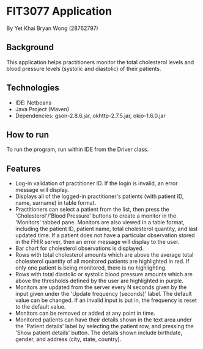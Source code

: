 # FIT3077 Application
By Yet Khai Bryan Wong (28762797)

## Background
This application helps practitioners monitor the total cholesterol levels and blood pressure levels (systolic and diastolic) of their patients. 

## Technologies
- IDE: Netbeans
- Java Project (Maven)
- Dependencies: gson-2.8.6.jar, okhttp-2.7.5.jar, okio-1.6.0.jar

## How to run
To run the program, run within IDE from the Driver class.

## Features
- Log-in validation of practitioner ID. If the login is invalid, an error message will display.
- Displays all of the logged-in practitioner's patients (with patient ID, name, surname) in table format.
- Practitioners can select a patient from the list, then press the 'Cholesterol'/'Blood Pressure' buttons to create a monitor in the 'Monitors' tabbed pane. Monitors are also viewed in a table format, including the patient ID, patient name, total cholesterol quantity, and last updated time. If a patient does not have a particular observation stored in the FHIR server, then an error message will display to the user. 
- Bar chart for cholesterol observations is displayed.
- Rows with total cholesterol amounts which are above the average total cholesterol quantity of all monitored patients are highlighted in red. If only one patient is being monitored, there is no highlighting.
- Rows with total diastolic or systolic blood pressure amounts which are above the thresholds defined by the user are highlighted in purple.
- Monitors are updated from the server every N seconds given by the input given under the 'Update frequency (seconds)' label. The default value can be changed. If an invalid input is put in, the frequency is reset to the default value.
- Monitors can be removed or added at any point in time.
- Monitored patients can have their details shown in the text area under the 'Patient details' label by selecting the patient row, and pressing the 'Show patient details' button. The details shown include birthdate, gender, and address (city, state, country).